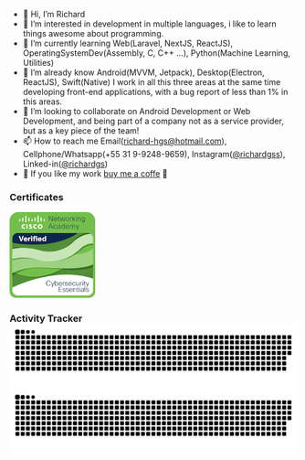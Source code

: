 - 👋 Hi, I’m Richard
- 👀 I’m interested in development in multiple languages, i like to learn things awesome about programming.
- 🌱 I’m currently learning Web(Laravel, NextJS, ReactJS), OperatingSystemDev(Assembly, C, C++ ...), Python(Machine Learning, Utilities)
- 📗 I’m already know Android(MVVM, Jetpack), Desktop(Electron, ReactJS), Swift(Native)
     I work in all this three areas at the same time developing front-end applications, with a bug report of less than 1% in this areas.
- 💞️ I’m looking to collaborate on Android Development or Web Development, and being part of a company not as a service provider, but as a key piece of the team!
- 📫 How to reach me Email(richard-hgs@hotmail.com), Cellphone/Whatsapp(+55 31 9-9248-9659), Instagram([@richardgss](https://www.instagram.com/richardgss/)), Linked-in([@richardgs](https://www.linkedin.com/in/richard-garcia-de-souza-0a0b72140))
- 🍵 If you like my work [buy me a coffe](https://www.buymeacoffee.com/richardgs) 🍵

### Certificates
[<img alt="badge_cybersecurity" width="150px" src="badge-cybersecurity-essentials-210.png" />](https://www.credly.com/badges/825a533c-ec24-4701-874d-b82a83568e6e/public_url)

### Activity Tracker ![grid snake animation](https://raw.githubusercontent.com/richard-hgs/richard-hgs/output/github-contribution-grid-snake-dark.svg#gh-dark-mode-only)![grid snake animation](https://raw.githubusercontent.com/richard-hgs/richard-hgs/output/github-contribution-grid-snake.svg#gh-light-mode-only)


<!---
richard-hgs/richard-hgs is a ✨ special ✨ repository because its `README.md` (this file) appears on your GitHub profile.
You can click the Preview link to take a look at your changes.
--->
